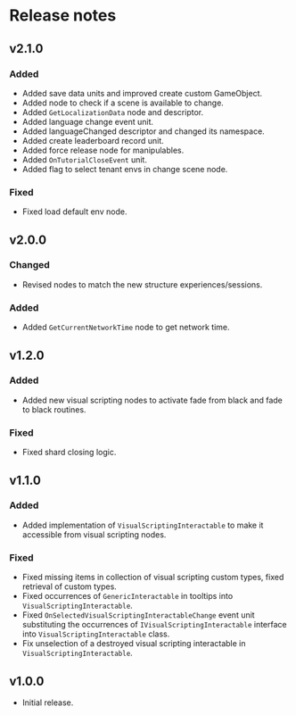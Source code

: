 # Release notes

## v2.1.0

### Added

- Added save data units and improved create custom GameObject.
- Added node to check if a scene is available to change.
- Added `GetLocalizationData` node and descriptor.
- Added language change event unit.
- Added languageChanged descriptor and changed its namespace.
- Added create leaderboard record unit.
- Added force release node for manipulables.
- Added `OnTutorialCloseEvent` unit.
- Added flag to select tenant envs in change scene node.

### Fixed

- Fixed load default env node.

## v2.0.0

### Changed

- Revised nodes to match the new structure experiences/sessions.

### Added

- Added `GetCurrentNetworkTime` node to get network time.

## v1.2.0

### Added

- Added new visual scripting nodes to activate fade from black and fade to black routines.

### Fixed

- Fixed shard closing logic.

## v1.1.0

### Added

- Added implementation of `VisualScriptingInteractable` to make it accessible from visual scripting nodes.

### Fixed

- Fixed missing items in collection of visual scripting custom types, fixed retrieval of custom types.
- Fixed occurrences of `GenericInteractable` in tooltips into `VisualScriptingInteractable`.
- Fixed `OnSelectedVisualScriptingInteractableChange` event unit substituting
  the occurrences of `IVisualScriptingInteractable` interface into `VisualScriptingInteractable` class.
- Fix unselection of a destroyed visual scripting interactable in `VisualScriptingInteractable`.

## v1.0.0

- Initial release.
